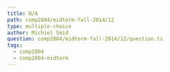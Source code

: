 ```yaml
---
title: N/A
path: comp2804/midterm-fall-2014/12
type: multiple-choice
author: Michiel Smid
question: comp2804/midterm-fall-2014/12/question.ts
tags:
  - comp2804
  - comp2804-midterm
---
```

